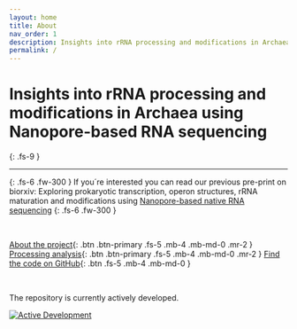 ```yaml
---
layout: home
title: About
nav_order: 1
description: Insights into rRNA processing and modifications in Archaea using Nanopore-based RNA sequencing
permalink: /
---
```


# Insights into rRNA processing and modifications in Archaea using Nanopore-based RNA sequencing
{: .fs-9 }

--- 

{: .fs-6 .fw-300 } 
If you´re interested you can read our previous pre-print on biorxiv: Exploring prokaryotic transcription, operon structures, rRNA maturation and modifications using [Nanopore-based native RNA sequencing](https://www.biorxiv.org/content/10.1101/2019.12.18.880849v2)
{: .fs-6 .fw-300 } 

<br> 

[About the project](project){: .btn .btn-primary .fs-5 .mb-4 .mb-md-0 .mr-2 } [Processing analysis](processing_analysis){: .btn .btn-primary .fs-5 .mb-4 .mb-md-0 .mr-2 } [Find the code on GitHub](https://github.com/felixgrunberger/rRNA_maturation){: .btn .fs-5 .mb-4 .mb-md-0 }


<br> 


The repository is currently actively developed.  

[![Active Development](https://img.shields.io/badge/Maintenance%20Level-Actively%20Developed-brightgreen.svg)](https://gist.github.com/cheerfulstoic/d107229326a01ff0f333a1d3476e068d)



